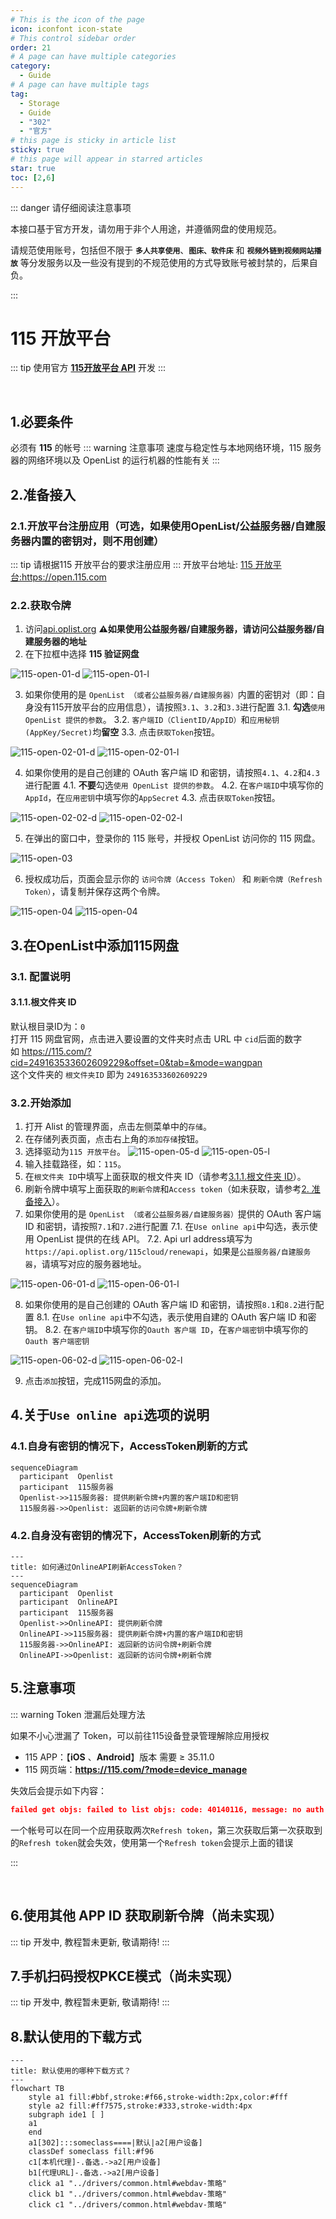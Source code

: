 ```yaml
---
# This is the icon of the page
icon: iconfont icon-state
# This control sidebar order
order: 21
# A page can have multiple categories
category:
  - Guide
# A page can have multiple tags
tag:
  - Storage
  - Guide
  - "302"
  - "官方"
# this page is sticky in article list
sticky: true
# this page will appear in starred articles
star: true
toc: [2,6]
---
```


::: danger 请仔细阅读注意事项

本接口基于官方开发，请勿用于非个人用途，并遵循网盘的使用规范。

请规范使用账号，包括但不限于 **`多人共享使用`**、**`图床、软件床`** 和 **`视频外链到视频网站播放`** 等分发服务以及一些没有提到的不规范使用的方式导致账号被封禁的，后果自负。

:::

# 115 开放平台
::: tip
使用官方 [**115开放平台 API**](https://open.115.com) 开发
:::

<br/>

## 1.必要条件
必须有 **115** 的帐号
::: warning 注意事项
速度与稳定性与本地网络环境，115 服务器的网络环境以及 OpenList 的运行机器的性能有关
:::

## 2.准备接入
### 2.1.开放平台注册应用（可选，如果使用OpenList/公益服务器/自建服务器内置的密钥对，则不用创建）
::: tip
请根据115 开放平台的要求注册应用
:::
开放平台地址: [115 开放平台:https://open.115.com ](https://open.115.com)

### 2.2.**获取令牌**
1. 访问[api.oplist.org](https://api.oplist.org) **⚠️如果使用公益服务器/自建服务器，请访问公益服务器/自建服务器的地址**
2. 在下拉框中选择 **115 验证网盘**

![115-open-01-d](/img/drivers/115/115-open-01-d.png#dark)
![115-open-01-l](/img/drivers/115/115-open-01-l.png#light)

3. 如果你使用的是 `OpenList （或者公益服务器/自建服务器）`内置的密钥对（即：自身没有115开放平台的应用信息），请按照`3.1`、`3.2`和`3.3`进行配置
  3.1. **勾选**`使用 OpenList 提供的参数`。
  3.2. `客户端ID（ClientID/AppID）`和`应用秘钥 (AppKey/Secret)`均**留空**
  3.3. 点击`获取Token`按钮。

![115-open-02-01-d](/img/drivers/115/115-open-02-01-d.png#dark)
![115-open-02-01-l](/img/drivers/115/115-open-02-01-l.png#light)

4. 如果你使用的是自己创建的 OAuth 客户端 ID 和密钥，请按照`4.1`、`4.2`和`4.3`进行配置
  4.1. **不要**勾选`使用 OpenList 提供的参数`。
  4.2. 在`客户端ID`中填写你的`AppId`，在`应用密钥`中填写你的`AppSecret`
  4.3. 点击`获取Token`按钮。

![115-open-02-02-d](/img/drivers/115/115-open-02-02-d.png#dark)
![115-open-02-02-l](/img/drivers/115/115-open-02-02-l.png#light)

5. 在弹出的窗口中，登录你的 115 账号，并授权 OpenList 访问你的 115 网盘。

![115-open-03](/img/drivers/115/115-open-03.png)


6. 授权成功后，页面会显示你的 `访问令牌（Access Token）` 和 `刷新令牌（Refresh Token）`，请复制并保存这两个令牌。

![115-open-04](/img/drivers/115/115-open-04-d.png#dark)
![115-open-04](/img/drivers/115/115-open-04-l.png#light)

## 3.在OpenList中添加115网盘
### 3.1. 配置说明
#### 3.1.1.**根文件夹 ID**
默认根目录ID为：`0`<br/>
打开 115 网盘官网，点击进入要设置的文件夹时点击 URL 中 `cid`后面的数字<br/>
如 <https://115.com/?cid=249163533602609229&offset=0&tab=&mode=wangpan><br/>
这个文件夹的 `根文件夹ID` 即为 `249163533602609229`<br/>
### 3.2.开始添加
1. 打开 Alist 的管理界面，点击左侧菜单中的`存储`。
2. 在存储列表页面，点击右上角的`添加存储`按钮。
3. 选择驱动为`115 开放平台`。
![115-open-05-d](/img/drivers/115/115-open-05-d.png#dark)
![115-open-05-l](/img/drivers/115/115-open-05-l.png#light)
4. 输入挂载路径，如：`115`。
5. 在`根文件夹 ID`中填写上面获取的根文件夹 ID（请参考[3.1.1.根文件夹 ID](#_3-1-1-根文件夹-id)）。
6. 刷新令牌中填写上面获取的`刷新令牌`和`Access token`（如未获取，请参考[2. 准备接入](#_2-准备接入)）。
7. 如果你使用的是 `OpenList （或者公益服务器/自建服务器）`提供的 OAuth 客户端 ID 和密钥，请按照`7.1`和`7.2`进行配置
  7.1. 在`Use online api`中勾选，表示使用 OpenList 提供的在线 API。
  7.2. Api url address填写为 `https://api.oplist.org/115cloud/renewapi`，如果是`公益服务器/自建服务器`，请填写对应的服务器地址。

![115-open-06-01-d](/img/drivers/115/115-open-06-01-d.png#dark)
![115-open-06-01-l](/img/drivers/115/115-open-06-01-l.png#light) 

8. 如果你使用的是自己创建的 OAuth 客户端 ID 和密钥，请按照`8.1`和`8.2`进行配置
  8.1. 在`Use online api`中不勾选，表示使用自建的 OAuth 客户端 ID 和密钥。
  8.2. 在`客户端ID`中填写你的`Oauth 客户端 ID`，在`客户端密钥`中填写你的`Oauth 客户端密钥`

![115-open-06-02-d](/img/drivers/115/115-open-06-02-d.png#dark)
![115-open-06-02-l](/img/drivers/115/115-open-06-02-l.png#light) 

9. 点击`添加`按钮，完成115网盘的添加。

## 4.关于`Use online api`选项的说明
### 4.1.自身有密钥的情况下，AccessToken刷新的方式
```mermaid
sequenceDiagram
  participant  Openlist
  participant  115服务器
  Openlist->>115服务器: 提供刷新令牌+内置的客户端ID和密钥
  115服务器->>Openlist: 返回新的访问令牌+刷新令牌

```
### 4.2.自身没有密钥的情况下，AccessToken刷新的方式
```mermaid
---
title: 如何通过OnlineAPI刷新AccessToken？
---
sequenceDiagram
  participant  Openlist
  participant  OnlineAPI
  participant  115服务器
  Openlist->>OnlineAPI: 提供刷新令牌
  OnlineAPI->>115服务器: 提供刷新令牌+内置的客户端ID和密钥
  115服务器->>OnlineAPI: 返回新的访问令牌+刷新令牌
  OnlineAPI->>Openlist: 返回新的访问令牌+刷新令牌
```
## 5.**注意事项**

::: warning Token 泄漏后处理方法

如果不小心泄漏了 Token，可以前往115设备登录管理解除应用授权

- 115 APP：【**iOS** 、**Android**】版本 需要 ≥ 35.11.0
- 115 网页端：**https://115.com/?mode=device_manage**

失效后会提示如下内容：

```json
failed get objs: failed to list objs: code: 40140116, message: no auth
```

一个帐号可以在同一个应用获取两次`Refresh token`，第三次获取后第一次获取到的`Refresh token`就会失效，使用第一个`Refresh token`会提示上面的错误

:::



<br/>

## 6.使用其他 APP ID 获取刷新令牌（尚未实现）

::: tip
开发中, 教程暂未更新, 敬请期待!
:::

## 7.手机扫码授权PKCE模式（尚未实现）
::: tip
开发中, 教程暂未更新, 敬请期待!
:::

## 8.默认使用的下载方式

```mermaid
---
title: 默认使用的哪种下载方式？
---
flowchart TB
    style a1 fill:#bbf,stroke:#f66,stroke-width:2px,color:#fff
    style a2 fill:#ff7575,stroke:#333,stroke-width:4px
    subgraph ide1 [ ]
    a1
    end
    a1[302]:::someclass====|默认|a2[用户设备]
    classDef someclass fill:#f96
    c1[本机代理]-.备选.->a2[用户设备]
    b1[代理URL]-.备选.->a2[用户设备]
    click a1 "../drivers/common.html#webdav-策略"
    click b1 "../drivers/common.html#webdav-策略"
    click c1 "../drivers/common.html#webdav-策略"
```
